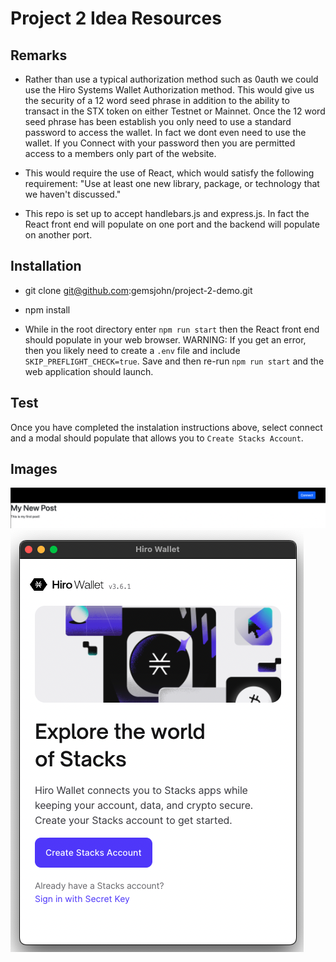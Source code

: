 # Project 2 Idea Resources

## Remarks
- Rather than use a typical authorization method such as 0auth we could use the Hiro Systems Wallet Authorization method. This would give us the security of a 12 word seed phrase in addition to the ability to transact in the STX token on either Testnet or Mainnet. Once the 12 word seed phrase has been establish you only need to use a standard password to access the wallet. In fact we dont even need to use the wallet. If you Connect with your password then you are permitted access to a members only part of the website.

- This would require the use of React, which would satisfy the following requirement: "Use at least one new library, package, or technology that we haven't discussed."

- This repo is set up to accept handlebars.js and express.js. In fact the React front end will populate on one port and the backend will populate on another port. 

## Installation 
- git clone git@github.com:gemsjohn/project-2-demo.git
- npm install

- While in the root directory enter `npm run start` then the React front end should populate in your web browser. WARNING: If you get an error, then you likely need to create a `.env` file and include `SKIP_PREFLIGHT_CHECK=true`. Save and then re-run `npm run start` and the web application should launch.

## Test
Once you have completed the instalation instructions above, select connect and a modal should populate that allows you to `Create Stacks Account`.

## Images
![Example IMG](https://github.com/gemsjohn/project-2-demo/blob/main/public/example.png)
![HIRO](https://github.com/gemsjohn/project-2-demo/blob/main/public/hiro.png)



